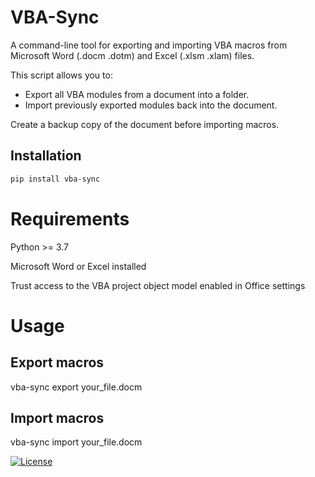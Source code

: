 # VBA-Sync

A command-line tool for exporting and importing VBA macros from Microsoft Word (.docm .dotm) and Excel (.xlsm .xlam) files.

This script allows you to:
- Export all VBA modules from a document into a folder.
- Import previously exported modules back into the document.

Create a backup copy of the document before importing macros.


## Installation

```bash
pip install vba-sync
```

# Requirements

Python >= 3.7

Microsoft Word or Excel installed

Trust access to the VBA project object model enabled in Office settings

# Usage

## Export macros
vba-sync export your_file.docm

## Import macros
vba-sync import your_file.docm

[![License](https://img.shields.io/github/license/AndyTakker/VBA-Sync)](https://github.com/AndyTakker/VBA-Sync)
